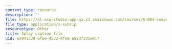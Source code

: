 ```yaml
---
content_type: resource
description: ''
file: https://ol-ocw-studio-app-qa.s3.amazonaws.com/courses/6-004-computation-structures-spring-2017/6a94133d6f6e45329fe8692df335e017_AlT3zLxcHmw.srt
file_type: application/x-subrip
resourcetype: Other
title: 3play caption file
uid: 6a94133d-6f6e-4532-9fe8-692df335e017
---
```

